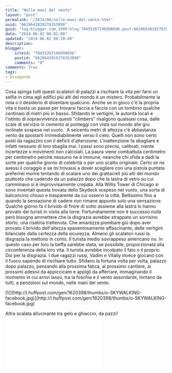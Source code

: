 ```yaml
---
title: "Nelle mani del vento"
layout: "post"
permalink: "/2014/06/nelle-mani-del-vento.html"
uuid: "6629643819276353898"
guid: "tag:blogger.com,1999:blog-70455267196998696.post-6629643819276353898"
date: "2014-06-02 08:02:00"
updated: "2014-06-02 08:10:40"
description: 
blogger:
    siteid: "70455267196998696"
    postid: "6629643819276353898"
    comments: "0"
comments: True
tags:
- Divagando
---
```

Cosa spinga tutti questi scalatori di palazzi a rischiare la vita per
farsi un selfie in cima agli edifici più alti del mondo è un mistero.
Probabilmente la noia o il desiderio di diventare qualcuno. Anche se in
gioco c'è la propria vita e basta un passo per trovarsi faccia a faccia
con un tombino qualche centinaio di metri più in basso. Sfidando le
vertigini, le autorità locali e l'istinto di sopravvivenza questi
"climbers" risalgono qualsiasi cosa, dalle scale di servizio in cemento
ai ponteggi con vista sul mondo alle gru inclinate sospese nel vuoto. 
A seicento metri di altezza c'è abbastanza vento da spostarti
irrimediabilmente verso il cielo. Quelli non sono certo posti da
ragazzini con il deficit d'attenzione. L'inattenzione fa sbagliare e
infatti nessuno di loro sbaglia mai. I passi sono precisi, calibrati,
niente incertezze o movimenti non calcolati. La paura viene combattuta
centimetro per centimetro perchè nessuno ne è immune, neanche chi sfida
a dadi la sorte per qualche giorno di celebrità o per uno scatto
originale.
Certo se ne avessi il coraggio e se mi trovassi a dover scegliere con
una pistola puntata preferirei morire tentando di scalare uno dei
grattacieli più alti del mondo piuttosto che cadendo da un palazzo dopo
che la lastra di vetro su cui camminavo si è improvvisamente crepata.
Alla Willis Tower di Chicago si sono inventati questa trovata dello
Skydeck sospeso nel vuoto, una sorta di balconcino chiuso e trasparente
da cui osservi la città. Bellissimo fino a quando la sensazione di
cadere non rimane appunto solo una sensazione. Qualche giorno fa il
brivido di finire di sotto assieme alla lastra lo hanno provato dei
turisti in visita alla torre. Fortunatamente non è successo nulla però
bisogna ammettere che la disgrazia avrebbe strappato un sorrisino
storto, una risatina trattenuta. Che amarezza piombare giù dopo aver
provato il brivido dell'altezza spaventosamente affascinante, delle
vertigini bilanciate dalla certezza della sicurezza. Almeno gli
scalatori russi la disgrazia la mettono in conto. Il turista medio
sovrappeso americano no. In questo caso per loro la beffa sarebbe stata,
se possibile, proporzionata alla circonferenza della loro vita.
Il turista avrebbe incolpato il fato o il proprio Dio per la disgrazia.
I due ragazzi russi, Vadim e Vitaliy invece giocano con il fuoco sapendo
di rischiare tutto. Sfidano la fortuna volta per volta, palazzo dopo
palazzo, pensando alla prossima fatica, al prossimo cantiere, ai
prossimi adesivi da appiccicare e appigli da afferrare, immaginando il
momento in cui arrivi lassù, tra la foschia e il vento assordante,
lontano da tutti, a penzoloni sul mondo, nelle mani del vento.

<div markdown="1" class="img-wrapper">
[![](http://i.huffpost.com/gen/1620398/thumbs/o-SKYWALKING-facebook.jpg)](http://i.huffpost.com/gen/1620398/thumbs/o-SKYWALKING-facebook.jpg)
</div>
  
Altra scalata allucinante tra gelo e ghiaccio, da pazzi!

<div class="youtube">
<iframe src="//www.youtube-nocookie.com/embed/P9h4ddFUPxM?rel=0" frameborder="0" allowfullscreen></iframe>
</div>